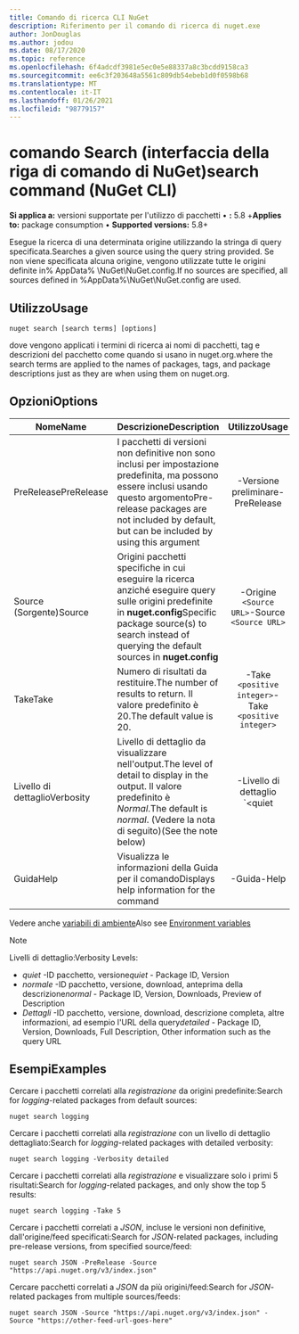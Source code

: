 ```yaml
---
title: Comando di ricerca CLI NuGet
description: Riferimento per il comando di ricerca di nuget.exe
author: JonDouglas
ms.author: jodou
ms.date: 08/17/2020
ms.topic: reference
ms.openlocfilehash: 6f4adcdf3981e5ec0e5e88337a8c3bcdd9158ca3
ms.sourcegitcommit: ee6c3f203648a5561c809db54ebeb1d0f0598b68
ms.translationtype: MT
ms.contentlocale: it-IT
ms.lasthandoff: 01/26/2021
ms.locfileid: "98779157"
---
```

# <a name="search-command-nuget-cli"></a><span data-ttu-id="5c812-103">comando Search (interfaccia della riga di comando di NuGet)</span><span class="sxs-lookup"><span data-stu-id="5c812-103">search command (NuGet CLI)</span></span>

<span data-ttu-id="5c812-104">**Si applica a:** versioni supportate per l'utilizzo di pacchetti &bullet; **:** 5.8 +</span><span class="sxs-lookup"><span data-stu-id="5c812-104">**Applies to:** package consumption &bullet; **Supported versions:** 5.8+</span></span>

<span data-ttu-id="5c812-105">Esegue la ricerca di una determinata origine utilizzando la stringa di query specificata.</span><span class="sxs-lookup"><span data-stu-id="5c812-105">Searches a given source using the query string provided.</span></span> <span data-ttu-id="5c812-106">Se non viene specificata alcuna origine, vengono utilizzate tutte le origini definite in% AppData% \NuGet\NuGet.config.</span><span class="sxs-lookup"><span data-stu-id="5c812-106">If no sources are specified, all sources defined in %AppData%\NuGet\NuGet.config are used.</span></span>

## <a name="usage"></a><span data-ttu-id="5c812-107">Utilizzo</span><span class="sxs-lookup"><span data-stu-id="5c812-107">Usage</span></span>

```cli
nuget search [search terms] [options]
```

<span data-ttu-id="5c812-108">dove vengono applicati i termini di ricerca ai nomi di pacchetti, tag e descrizioni del pacchetto come quando si usano in nuget.org.</span><span class="sxs-lookup"><span data-stu-id="5c812-108">where the search terms are applied to the names of packages, tags, and package descriptions just as they are when using them on nuget.org.</span></span>

## <a name="options"></a><span data-ttu-id="5c812-109">Opzioni</span><span class="sxs-lookup"><span data-stu-id="5c812-109">Options</span></span>

| <span data-ttu-id="5c812-110">Nome</span><span class="sxs-lookup"><span data-stu-id="5c812-110">Name</span></span> | <span data-ttu-id="5c812-111">Descrizione</span><span class="sxs-lookup"><span data-stu-id="5c812-111">Description</span></span> | <span data-ttu-id="5c812-112">Utilizzo</span><span class="sxs-lookup"><span data-stu-id="5c812-112">Usage</span></span> |
| ---  |     ---     |  :-:  |
| <span data-ttu-id="5c812-113">PreRelease</span><span class="sxs-lookup"><span data-stu-id="5c812-113">PreRelease</span></span> | <span data-ttu-id="5c812-114">I pacchetti di versioni non definitive non sono inclusi per impostazione predefinita, ma possono essere inclusi usando questo argomento</span><span class="sxs-lookup"><span data-stu-id="5c812-114">Pre-release packages are not included by default, but can be included by using this argument</span></span> | <span data-ttu-id="5c812-115">-Versione preliminare</span><span class="sxs-lookup"><span data-stu-id="5c812-115">-PreRelease</span></span> |
| <span data-ttu-id="5c812-116">Source (Sorgente)</span><span class="sxs-lookup"><span data-stu-id="5c812-116">Source</span></span> | <span data-ttu-id="5c812-117">Origini pacchetti specifiche in cui eseguire la ricerca anziché eseguire query sulle origini predefinite in __nuget.config__</span><span class="sxs-lookup"><span data-stu-id="5c812-117">Specific package source(s) to search instead of querying the default sources in __nuget.config__</span></span> | <span data-ttu-id="5c812-118">-Origine `<Source URL>`</span><span class="sxs-lookup"><span data-stu-id="5c812-118">-Source `<Source URL>`</span></span>|
| <span data-ttu-id="5c812-119">Take</span><span class="sxs-lookup"><span data-stu-id="5c812-119">Take</span></span> | <span data-ttu-id="5c812-120">Numero di risultati da restituire.</span><span class="sxs-lookup"><span data-stu-id="5c812-120">The number of results to return.</span></span> <span data-ttu-id="5c812-121">Il valore predefinito è 20.</span><span class="sxs-lookup"><span data-stu-id="5c812-121">The default value is 20.</span></span> | <span data-ttu-id="5c812-122">-Take `<positive integer>`</span><span class="sxs-lookup"><span data-stu-id="5c812-122">-Take `<positive integer>`</span></span> |
| <span data-ttu-id="5c812-123">Livello di dettaglio</span><span class="sxs-lookup"><span data-stu-id="5c812-123">Verbosity</span></span> | <span data-ttu-id="5c812-124">Livello di dettaglio da visualizzare nell'output.</span><span class="sxs-lookup"><span data-stu-id="5c812-124">The level of detail to display in the output.</span></span> <span data-ttu-id="5c812-125">Il valore predefinito è _Normal_.</span><span class="sxs-lookup"><span data-stu-id="5c812-125">The default is _normal_.</span></span> <span data-ttu-id="5c812-126">(Vedere la nota di seguito)</span><span class="sxs-lookup"><span data-stu-id="5c812-126">(See the note below)</span></span>  | <span data-ttu-id="5c812-127">-Livello di dettaglio `<quiet|normal|detailed>`</span><span class="sxs-lookup"><span data-stu-id="5c812-127">-Verbosity `<quiet|normal|detailed>`</span></span> |
| <span data-ttu-id="5c812-128">Guida</span><span class="sxs-lookup"><span data-stu-id="5c812-128">Help</span></span> | <span data-ttu-id="5c812-129">Visualizza le informazioni della Guida per il comando</span><span class="sxs-lookup"><span data-stu-id="5c812-129">Displays help information for the command</span></span> | <span data-ttu-id="5c812-130">-Guida</span><span class="sxs-lookup"><span data-stu-id="5c812-130">-Help</span></span> |

<span data-ttu-id="5c812-131">Vedere anche [variabili di ambiente](cli-ref-environment-variables.md)</span><span class="sxs-lookup"><span data-stu-id="5c812-131">Also see [Environment variables](cli-ref-environment-variables.md)</span></span>

> [!NOTE] 
> <span data-ttu-id="5c812-132">Livelli di dettaglio:</span><span class="sxs-lookup"><span data-stu-id="5c812-132">Verbosity Levels:</span></span>
> * <span data-ttu-id="5c812-133">_quiet_ -ID pacchetto, versione</span><span class="sxs-lookup"><span data-stu-id="5c812-133">_quiet_ - Package ID, Version</span></span>
> * <span data-ttu-id="5c812-134">_normale_ -ID pacchetto, versione, download, anteprima della descrizione</span><span class="sxs-lookup"><span data-stu-id="5c812-134">_normal_ - Package ID, Version, Downloads, Preview of Description</span></span>
> * <span data-ttu-id="5c812-135">_Dettagli_ -ID pacchetto, versione, download, descrizione completa, altre informazioni, ad esempio l'URL della query</span><span class="sxs-lookup"><span data-stu-id="5c812-135">_detailed_ - Package ID, Version, Downloads, Full Description, Other information such as the query URL</span></span>

## <a name="examples"></a><span data-ttu-id="5c812-136">Esempi</span><span class="sxs-lookup"><span data-stu-id="5c812-136">Examples</span></span>

<span data-ttu-id="5c812-137">Cercare i pacchetti correlati alla *registrazione* da origini predefinite:</span><span class="sxs-lookup"><span data-stu-id="5c812-137">Search for *logging*-related packages from default sources:</span></span>
```
nuget search logging
```
<span data-ttu-id="5c812-138">Cercare i pacchetti correlati alla *registrazione* con un livello di dettaglio dettagliato:</span><span class="sxs-lookup"><span data-stu-id="5c812-138">Search for *logging*-related packages with detailed verbosity:</span></span>
```
nuget search logging -Verbosity detailed
```
<span data-ttu-id="5c812-139">Cercare i pacchetti correlati alla *registrazione* e visualizzare solo i primi 5 risultati:</span><span class="sxs-lookup"><span data-stu-id="5c812-139">Search for *logging*-related packages, and only show the top 5 results:</span></span>
```
nuget search logging -Take 5
```
<span data-ttu-id="5c812-140">Cercare i pacchetti correlati a *JSON*, incluse le versioni non definitive, dall'origine/feed specificati:</span><span class="sxs-lookup"><span data-stu-id="5c812-140">Search for *JSON*-related packages, including pre-release versions, from specified source/feed:</span></span>
```
nuget search JSON -PreRelease -Source "https://api.nuget.org/v3/index.json"
```
<span data-ttu-id="5c812-141">Cercare pacchetti correlati a *JSON* da più origini/feed:</span><span class="sxs-lookup"><span data-stu-id="5c812-141">Search for *JSON*-related packages from multiple sources/feeds:</span></span>
```
nuget search JSON -Source "https://api.nuget.org/v3/index.json" -Source "https://other-feed-url-goes-here"
```
